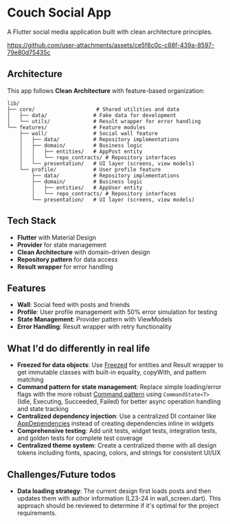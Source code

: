# Couch Social App

A Flutter social media application built with clean architecture principles.



https://github.com/user-attachments/assets/ce5f8c0c-c88f-439a-8597-79e80d75435c



## Architecture

This app follows **Clean Architecture** with feature-based organization:

```
lib/
├── core/                    # Shared utilities and data
│   ├── data/               # Fake data for development
│   └── utils/              # Result wrapper for error handling
└── features/               # Feature modules
    ├── wall/               # Social wall feature
    │   ├── data/           # Repository implementations
    │   ├── domain/         # Business logic
    │   │   ├── entities/   # AppPost entity
    │   │   └── repo_contracts/ # Repository interfaces
    │   └── presentation/   # UI layer (screens, view models)
    └── profile/            # User profile feature
        ├── data/           # Repository implementations  
        ├── domain/         # Business logic
        │   ├── entities/   # AppUser entity
        │   └── repo_contracts/ # Repository interfaces
        └── presentation/   # UI layer (screens, view models)
```

## Tech Stack

- **Flutter** with Material Design
- **Provider** for state management
- **Clean Architecture** with domain-driven design
- **Repository pattern** for data access
- **Result wrapper** for error handling

## Features

- **Wall**: Social feed with posts and friends
- **Profile**: User profile management with 50% error simulation for testing
- **State Management**: Provider pattern with ViewModels
- **Error Handling**: Result wrapper with retry functionality

## What I'd do differently in real life

- **Freezed for data objects**: Use [Freezed](https://pub.dev/packages/freezed) for entities and Result wrapper to get immutable classes with built-in equality, copyWith, and pattern matching
- **Command pattern for state management**: Replace simple loading/error flags with the more robust [Command pattern](https://github.com/tomasbaran/flutter-dark-mode-clean-architecture) using `CommandState<T>` (Idle, Executing, Succeeded, Failed) for better async operation handling and state tracking
- **Centralized dependency injection**: Use a centralized DI container like [AppDependencies](https://github.com/tomasbaran/flutter-dark-mode-clean-architecture/blob/main/lib/core/app_dependencies.dart) instead of creating dependencies inline in widgets
- **Comprehensive testing**: Add unit tests, widget tests, integration tests, and golden tests for complete test coverage
- **Centralized theme system**: Create a centralized theme with all design tokens including fonts, spacing, colors, and strings for consistent UI/UX

## Challenges/Future todos

- **Data loading strategy**: The current design first loads posts and then updates them with author information (L23-24 in wall_screen.dart). This approach should be reviewed to determine if it's optimal for the project requirements.
